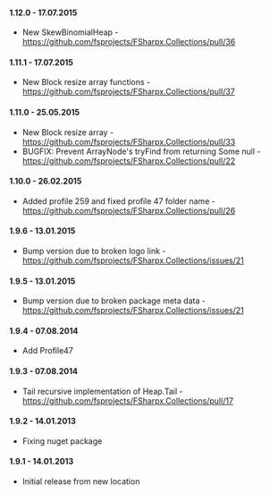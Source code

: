 #### 1.12.0 - 17.07.2015 
* New SkewBinomialHeap - https://github.com/fsprojects/FSharpx.Collections/pull/36

#### 1.11.1 - 17.07.2015 
* New Block resize array functions - https://github.com/fsprojects/FSharpx.Collections/pull/37

#### 1.11.0 - 25.05.2015 
* New Block resize array - https://github.com/fsprojects/FSharpx.Collections/pull/33
* BUGFIX: Prevent ArrayNode's tryFind from returning Some null - https://github.com/fsprojects/FSharpx.Collections/pull/22

#### 1.10.0 - 26.02.2015 
* Added profile 259 and fixed profile 47 folder name - https://github.com/fsprojects/FSharpx.Collections/pull/26

#### 1.9.6 - 13.01.2015 
* Bump version due to broken logo link - https://github.com/fsprojects/FSharpx.Collections/issues/21

#### 1.9.5 - 13.01.2015 
* Bump version due to broken package meta data - https://github.com/fsprojects/FSharpx.Collections/issues/21

#### 1.9.4 - 07.08.2014 
* Add Profile47

#### 1.9.3 - 07.08.2014 
* Tail recursive implementation of Heap.Tail - https://github.com/fsprojects/FSharpx.Collections/pull/17

#### 1.9.2 - 14.01.2013 
* Fixing nuget package

#### 1.9.1 - 14.01.2013 
* Initial release from new location
